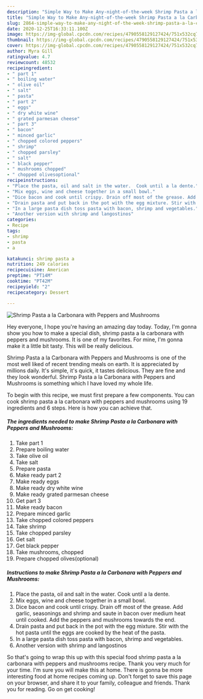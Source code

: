 ```yaml
---
description: "Simple Way to Make Any-night-of-the-week Shrimp Pasta a la Carbonara with Peppers and Mushrooms"
title: "Simple Way to Make Any-night-of-the-week Shrimp Pasta a la Carbonara with Peppers and Mushrooms"
slug: 2864-simple-way-to-make-any-night-of-the-week-shrimp-pasta-a-la-carbonara-with-peppers-and-mushrooms
date: 2020-12-25T16:33:11.100Z
image: https://img-global.cpcdn.com/recipes/4790558129127424/751x532cq70/shrimp-pasta-a-la-carbonara-with-peppers-and-mushrooms-recipe-main-photo.jpg
thumbnail: https://img-global.cpcdn.com/recipes/4790558129127424/751x532cq70/shrimp-pasta-a-la-carbonara-with-peppers-and-mushrooms-recipe-main-photo.jpg
cover: https://img-global.cpcdn.com/recipes/4790558129127424/751x532cq70/shrimp-pasta-a-la-carbonara-with-peppers-and-mushrooms-recipe-main-photo.jpg
author: Myra Gill
ratingvalue: 4.7
reviewcount: 48532
recipeingredient:
- " part 1"
- " boiling water"
- " olive oil"
- " salt"
- " pasta"
- " part 2"
- " eggs"
- " dry white wine"
- " grated parmesan cheese"
- " part 3"
- " bacon"
- " minced garlic"
- " chopped colored peppers"
- " shrimp"
- " chopped parsley"
- " salt"
- " black pepper"
- " mushrooms chopped"
- " chopped olivesoptional"
recipeinstructions:
- "Place the pasta, oil and salt in the water.  Cook until a la dente."
- "Mix eggs, wine and cheese together in a small bowl."
- "Dice bacon and cook until crispy. Drain off most of the grease. Add garlic, seasonings and shrimp and saute in bacon over medium heat until cooked. Add the peppers and  mushrooms towards the end."
- "Drain pasta and put back in the pot with the egg mixture. Stir with the hot pasta until the eggs are cooked by the heat of the pasta."
- "In a large pasta dish toss pasta with bacon, shrimp and vegetables."
- "Another version with shrimp and langostinos"
categories:
- Recipe
tags:
- shrimp
- pasta
- a

katakunci: shrimp pasta a 
nutrition: 249 calories
recipecuisine: American
preptime: "PT14M"
cooktime: "PT42M"
recipeyield: "2"
recipecategory: Dessert

---
```



![Shrimp Pasta a la Carbonara with Peppers and Mushrooms](https://img-global.cpcdn.com/recipes/4790558129127424/751x532cq70/shrimp-pasta-a-la-carbonara-with-peppers-and-mushrooms-recipe-main-photo.jpg)

Hey everyone, I hope you're having an amazing day today. Today, I'm gonna show you how to make a special dish, shrimp pasta a la carbonara with peppers and mushrooms. It is one of my favorites. For mine, I'm gonna make it a little bit tasty. This will be really delicious.

Shrimp Pasta a la Carbonara with Peppers and Mushrooms is one of the most well liked of recent trending meals on earth. It is appreciated by millions daily. It's simple, it's quick, it tastes delicious. They are fine and they look wonderful. Shrimp Pasta a la Carbonara with Peppers and Mushrooms is something which I have loved my whole life.




To begin with this recipe, we must first prepare a few components. You can cook shrimp pasta a la carbonara with peppers and mushrooms using 19 ingredients and 6 steps. Here is how you can achieve that.

<!--inarticleads1-->

##### The ingredients needed to make Shrimp Pasta a la Carbonara with Peppers and Mushrooms:

1. Take  part 1
1. Prepare  boiling water
1. Take  olive oil
1. Take  salt
1. Prepare  pasta
1. Make ready  part 2
1. Make ready  eggs
1. Make ready  dry white wine
1. Make ready  grated parmesan cheese
1. Get  part 3
1. Make ready  bacon
1. Prepare  minced garlic
1. Take  chopped colored peppers
1. Take  shrimp
1. Take  chopped parsley
1. Get  salt
1. Get  black pepper
1. Take  mushrooms, chopped
1. Prepare  chopped olives(optional)




<!--inarticleads2-->

##### Instructions to make Shrimp Pasta a la Carbonara with Peppers and Mushrooms:

1. Place the pasta, oil and salt in the water.  Cook until a la dente.
1. Mix eggs, wine and cheese together in a small bowl.
1. Dice bacon and cook until crispy. Drain off most of the grease. Add garlic, seasonings and shrimp and saute in bacon over medium heat until cooked. Add the peppers and  mushrooms towards the end.
1. Drain pasta and put back in the pot with the egg mixture. Stir with the hot pasta until the eggs are cooked by the heat of the pasta.
1. In a large pasta dish toss pasta with bacon, shrimp and vegetables.
1. Another version with shrimp and langostinos




So that's going to wrap this up with this special food shrimp pasta a la carbonara with peppers and mushrooms recipe. Thank you very much for your time. I'm sure you will make this at home. There is gonna be more interesting food at home recipes coming up. Don't forget to save this page on your browser, and share it to your family, colleague and friends. Thank you for reading. Go on get cooking!
